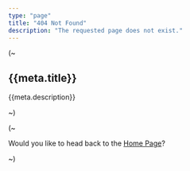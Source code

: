 ```yaml
---
type: "page"
title: "404 Not Found"
description: "The requested page does not exist."
---
```


(~

## {{meta.title}}

{{meta.description}}

~)

(~

Would you like to head back to the [Home Page](/)?

~)